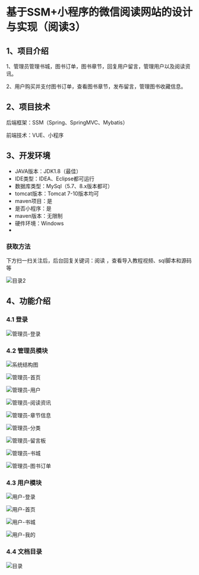 # 基于SSM+小程序的微信阅读网站的设计与实现（阅读3）

## 1、项目介绍

1、管理员管理书城，图书订单，图书章节，回复用户留言，管理用户以及阅读资讯。

2、用户购买并支付图书订单，查看图书章节，发布留言，管理图书收藏信息。

## 2、项目技术

后端框架：SSM（Spring、SpringMVC、Mybatis）

前端技术：VUE、小程序

## 3、开发环境

- JAVA版本：JDK1.8（最佳）
- IDE类型：IDEA、Eclipse都可运行
- 数据库类型：MySql（5.7、8.x版本都可） 
- tomcat版本：Tomcat 7-10版本均可
- maven项目：是
- 是否小程序：是
- maven版本：无限制
- 硬件环境：Windows
- 
###  获取方法

下方扫一扫关注后，后台回复关键词：阅读 ，查看导入教程视频、sql脚本和源码等

![目录2](https://www.codemarket.fun/202407032155305.png)

## 4、功能介绍

### 4.1 登录

![管理员-登录](https://www.codemarket.fun/202409242111047.png)

### 4.2 管理员模块

![系统结构图](https://www.codemarket.fun/202409242111606.png)

![管理员-首页](https://www.codemarket.fun/202409242111626.png)

![管理员-用户](https://www.codemarket.fun/202409242111316.png)

![管理员-阅读资讯](https://www.codemarket.fun/202409242111598.png)

![管理员-章节信息](https://www.codemarket.fun/202409242111610.png)

![管理员-分类](https://www.codemarket.fun/202409242111608.png)

![管理员-留言板](https://www.codemarket.fun/202409242111623.png)

![管理员-书城](https://www.codemarket.fun/202409242111151.png)

![管理员-图书订单](https://www.codemarket.fun/202409242111237.png)

### 4.3 用户模块

![用户-登录](https://www.codemarket.fun/202409242111587.png)

![用户-首页](https://www.codemarket.fun/202409242111606.png)

![用户-书城](https://www.codemarket.fun/202409242111591.png)

![用户-我的](https://www.codemarket.fun/202409242111625.png)

### 4.4 文档目录

![目录](https://www.codemarket.fun/202409242112418.png)

